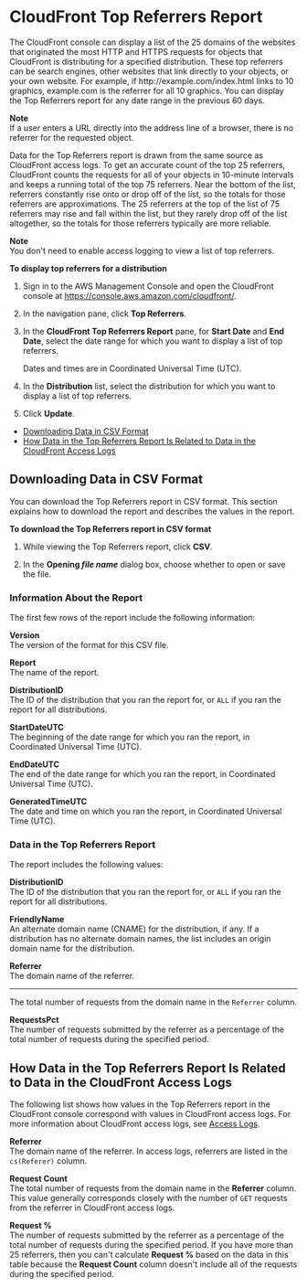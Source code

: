 # CloudFront Top Referrers Report<a name="top-referrers-report"></a>

The CloudFront console can display a list of the 25 domains of the websites that originated the most HTTP and HTTPS requests for objects that CloudFront is distributing for a specified distribution\. These top referrers can be search engines, other websites that link directly to your objects, or your own website\. For example, if http://example\.com/index\.html links to 10 graphics, example\.com is the referrer for all 10 graphics\. You can display the Top Referrers report for any date range in the previous 60 days\.

**Note**  
If a user enters a URL directly into the address line of a browser, there is no referrer for the requested object\.

Data for the Top Referrers report is drawn from the same source as CloudFront access logs\. To get an accurate count of the top 25 referrers, CloudFront counts the requests for all of your objects in 10\-minute intervals and keeps a running total of the top 75 referrers\. Near the bottom of the list, referrers constantly rise onto or drop off of the list, so the totals for those referrers are approximations\. The 25 referrers at the top of the list of 75 referrers may rise and fall within the list, but they rarely drop off of the list altogether, so the totals for those referrers typically are more reliable\.

**Note**  
You don't need to enable access logging to view a list of top referrers\.<a name="top-referrers-report-procedure"></a>

**To display top referrers for a distribution**

1. Sign in to the AWS Management Console and open the CloudFront console at [https://console\.aws\.amazon\.com/cloudfront/](https://console.aws.amazon.com/cloudfront/)\.

1. In the navigation pane, click **Top Referrers**\.

1. In the **CloudFront Top Referrers Report** pane, for **Start Date** and **End Date**, select the date range for which you want to display a list of top referrers\. 

   Dates and times are in Coordinated Universal Time \(UTC\)\.

1. In the **Distribution** list, select the distribution for which you want to display a list of top referrers\. 

1. Click **Update**\.


+ [Downloading Data in CSV Format](#top-referrers-csv)
+ [How Data in the Top Referrers Report Is Related to Data in the CloudFront Access Logs](#top-referrers-data)

## Downloading Data in CSV Format<a name="top-referrers-csv"></a>

You can download the Top Referrers report in CSV format\. This section explains how to download the report and describes the values in the report\.<a name="top-referrers-csv-procedure"></a>

**To download the Top Referrers report in CSV format**

1. While viewing the Top Referrers report, click **CSV**\.

1. In the **Opening *file name*** dialog box, choose whether to open or save the file\.

### Information About the Report<a name="top-referrers-csv-header"></a>

The first few rows of the report include the following information:

**Version**  
The version of the format for this CSV file\.

**Report**  
The name of the report\.

**DistributionID**  
The ID of the distribution that you ran the report for, or `ALL` if you ran the report for all distributions\.

**StartDateUTC**  
The beginning of the date range for which you ran the report, in Coordinated Universal Time \(UTC\)\.

**EndDateUTC**  
The end of the date range for which you ran the report, in Coordinated Universal Time \(UTC\)\.

**GeneratedTimeUTC**  
The date and time on which you ran the report, in Coordinated Universal Time \(UTC\)\.

### Data in the Top Referrers Report<a name="top-referrers-csv-data"></a>

The report includes the following values:

**DistributionID**  
The ID of the distribution that you ran the report for, or `ALL` if you ran the report for all distributions\.

**FriendlyName**  
An alternate domain name \(CNAME\) for the distribution, if any\. If a distribution has no alternate domain names, the list includes an origin domain name for the distribution\.

**Referrer**  
The domain name of the referrer\.

****  
The total number of requests from the domain name in the `Referrer` column\.

**RequestsPct**  
The number of requests submitted by the referrer as a percentage of the total number of requests during the specified period\.

## How Data in the Top Referrers Report Is Related to Data in the CloudFront Access Logs<a name="top-referrers-data"></a>

The following list shows how values in the Top Referrers report in the CloudFront console correspond with values in CloudFront access logs\. For more information about CloudFront access logs, see [Access Logs](AccessLogs.md)\.

**Referrer**  
The domain name of the referrer\. In access logs, referrers are listed in the `cs(Referer)` column\. 

**Request Count**  
The total number of requests from the domain name in the **Referrer** column\. This value generally corresponds closely with the number of `GET` requests from the referrer in CloudFront access logs\. 

**Request %**  
The number of requests submitted by the referrer as a percentage of the total number of requests during the specified period\. If you have more than 25 referrers, then you can't calculate **Request %** based on the data in this table because the **Request Count** column doesn't include all of the requests during the specified period\.
